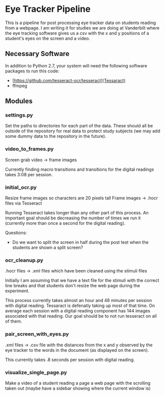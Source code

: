 # Eye Tracker Pipeline

This is a pipeline for post processing eye tracker data on students reading from a webpage. I am writing it for studies we are doing at Vanderbilt where the eye tracking software gives us a csv with the x and y positions of a student's eyes on the screen and a video.

## Necessary Software
In addition to Python 2.7, your system will need the following software packages to run this code:
- [https://github.com/tesseract-ocr/tesseract](Tessaract)
- ffmpeg

## Modules

### settings.py
Set the paths to directories for each part of the data. These should all be outside of the repository for real data to protect study subjects (we may add some dummy data to the repository in the future).

### video_to_frames.py
Screen grab video -> frame images

Currently finding macro transitions and transitions for the digital readings takes 3:08 per session.

### initial_ocr.py
Resize frame images so characters are 20 pixels tall
Frame images -> .hocr files via Tesseract

Running Tesseract takes longer than any other part of this process. An important goal should be decreasing the number of times we run it (currently more than once a second for the digital reading).

Questions:
- Do we want to split the screen in half during the post test when the students are shown a split screen?

### ocr_cleanup.py
.hocr files -> .xml files which have been cleaned using the stimuli files

Initially I am assuming that we have a text file for the stimuli with the correct line breaks and that students don't resize the web page during the experiment.

This process currently takes almost an hour and 48 minutes per session with digital reading. Tessaract is defenatly taking up most of that time. On average each session with a digital reading component has 144 images associated with that reading. Our goal should be to not run tesseract on all of them.

### pair_screen_with_eyes.py
.xml files -> .csv file with the distances from the x and y observed by the eye tracker to the words in the document (as displayed on the screen).

This currently takes .8 seconds per session with digital reading.

### visualize_single_page.py
Make a video of a student reading a page a web page with the scrolling taken out (maybe have a sidebar showing where the current window is)
